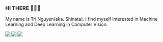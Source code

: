 ### HI THERE 👋👋👋
My name is Tri Nguyen(aka. Shinata). I find myself interested in Machine Learning and Deep Learning in Computer Vision. <br>


<a href="https://github.com/sh1nata-piash1nlin/Crab-Age-Prediction">
  <!-- Change the `github-readme-stats.anuraghazra1.vercel.app` to `github-readme-stats.vercel.app`  -->
  <img align="center" src="https://github-readme-stats.anuraghazra1.vercel.app/api/pin/?username=sh1nata-piash1nlin&repo=Crab-Age-Prediction&theme=radical" />
</a>    

<a href="https://github.com/sh1nata-piash1nlin/CNN-pytorch">
  <!-- Change the `github-readme-stats.anuraghazra1.vercel.app` to `github-readme-stats.vercel.app`  -->
  <img align="left" src="https://github-readme-stats.anuraghazra1.vercel.app/api/pin/?username=sh1nata-piash1nlin&repo=CNN-pytorch&theme=highcontrast" />
</a>    

<a href="https://github.com/sh1nata-piash1nlin/UNet-pytorch">
  <!-- Change the `github-readme-stats.anuraghazra1.vercel.app` to `github-readme-stats.vercel.app`  -->
  <img align="left" src="https://github-readme-stats.anuraghazra1.vercel.app/api/pin/?username=sh1nata-piash1nlin&repo=UNet-pytorch&theme=shadow_red" />
</a>    
